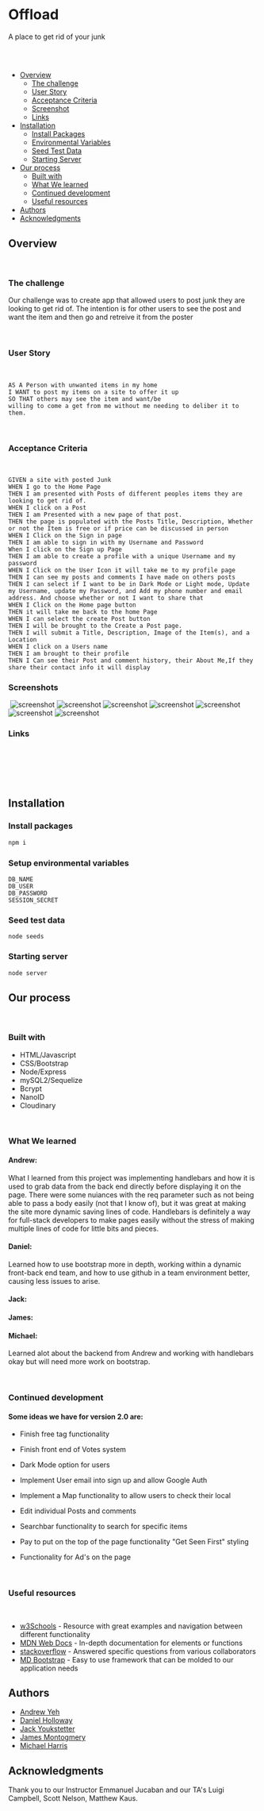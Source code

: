 # Offload
A place to get rid of your junk

## 
​
- [Overview](#overview)
  - [The challenge](#the-challenge)
  - [User Story](#user-story)
  - [Acceptance Criteria](#acceptance-criteria)
  - [Screenshot](#screenshots)
  - [Links](#links)
- [Installation](#installation)
  - [Install Packages](#install-packages)
  - [Environmental Variables](#setup-environmental-variables)
  - [Seed Test Data](#seed-test-data)
  - [Starting Server](#starting-server)
- [Our process](#our-process)
  - [Built with](#built-with)
  - [What We learned](#what-we-learned)
  - [Continued development](#continued-development)
  - [Useful resources](#useful-resources)
- [Authors](#authors)
- [Acknowledgments](#acknowledgments)
​
## Overview
​
### The challenge
​Our challenge was to create app that allowed users to post junk they are looking to get rid of. The intention is for other users to see the post and want the item and then go and retreive it from the poster

​
### User Story
​
```
AS A Person with unwanted items in my home
I WANT to post my items on a site to offer it up
SO THAT others may see the item and want/be 
willing to come a get from me without me needing to deliber it to them.
```
​
### Acceptance Criteria
​
```
GIVEN a site with posted Junk
WHEN I go to the Home Page
THEN I am presented with Posts of different peoples items they are looking to get rid of.
WHEN I click on a Post
THEN I am Presented with a new page of that post.
THEN the page is populated with the Posts Title, Description, Whether or not the Item is free or if price can be discussed in person
WHEN I Click on the Sign in page
THEN I am able to sign in with my Username and Password
When I click on the Sign up Page
THEN I am able to create a profile with a unique Username and my password
WHEN I Click on the User Icon it will take me to my profile page
THEN I can see my posts and comments I have made on others posts
THEN I can select if I want to be in Dark Mode or Light mode, Update my Username, update my Password, and Add my phone number and email address. And choose whether or not I want to share that
WHEN I Click on the Home page button 
THEN it will take me back to the home Page
WHEN I can select the create Post button
THEN I will be brought to the Create a Post page.
THEN I will submit a Title, Description, Image of the Item(s), and a Location
WHEN I click on a Users name
THEN I am brought to their profile
THEN I Can see their Post and comment history, their About Me,If they share their contact info it will display

```

### Screenshots
​
![screenshot](homeLandingPage)
![screenshot](postContentPage)
![screenshot](createPostPage)
![screenshot](ProfilePage)
![screenshot](UserPage)
![screenshot](SigninPage)
![screenshot](SigninUpPage)

### Links
​
- 
​

## Installation
### Install packages
```javascript
npm i
```

### Setup environmental variables
```
DB_NAME
DB_USER
DB_PASSWORD
SESSION_SECRET
```
### Seed test data
```
node seeds
```

### Starting server
```javascript
node server
```


## Our process
​
### Built with
- HTML/Javascript
- CSS/Bootstrap
- Node/Express
- mySQL2/Sequelize
- Bcrypt
- NanoID
- Cloudinary

​
### What We learned

#### Andrew:
What I learned from this project was implementing handlebars and how it is used to grab data from the back end directly before displaying it on the page. There were some nuiances with the req parameter such as not being able to pass a body easily (not that I know of), but it was great at making the site more dynamic saving lines of code. Handlebars is definitely a way for full-stack developers to make pages easily without the stress of making multiple lines of code for little bits and pieces.


#### Daniel:
Learned how to use bootstrap more in depth, working within a dynamic front-back end team, and how to use github in a team environment better, causing less issues to arise. 


#### Jack: 

#### James:

#### Michael:
Learned alot about the backend from Andrew and working with handlebars okay but will need more work on bootstrap. 

​
### Continued development ###

#### Some ideas we have for version 2.0 are: ####

- Finish free tag functionality

- Finish front end of Votes system

- Dark Mode option for users

- Implement User email into sign up and allow Google Auth

- Implement a Map functionality to allow users to check their local

- Edit individual Posts and comments

- Searchbar functionality to search for specific items

- Pay to put on the top of the page functionality "Get Seen First" styling

- Functionality for Ad's on the page

​
### Useful resources
​
- [w3Schools](https://www.w3schools.com/) - Resource with great examples and navigation between different functionality
- [MDN Web Docs](https://developer.mozilla.org/en-US/docs/Learn/JavaScript) - In-depth documentation for elements or functions
- [stackoverflow](https://stackoverflow.com/) - Answered specific questions from various collaborators
- [MD Bootstrap](https://mdbootstrap.com/) - Easy to use framework that can be molded to our application needs

## Authors
* [Andrew Yeh](http://andrewyeh.dev/)
* [Daniel Holloway](https://vendettistudios.github.io/Daniel-Holloway-UCB-Portfolio/)
* [Jack Youkstetter](https://www.linkedin.com/in/jack-youkstetter-6b00a81a8/)
* [James Montogmery](https://jmonty94.github.io/portfolio/)
* [Michael Harris](https://snufalufakis.github.io/Profolio_xtralio/)

## Acknowledgments

​Thank you to our Instructor Emmanuel Jucaban and our TA's Luigi Campbell, Scott Nelson, Matthew Kaus.

